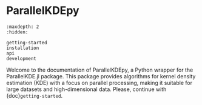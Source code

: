 # ParallelKDEpy

```{toctree}
:maxdepth: 2
:hidden:

getting-started
installation
api
development
```

Welcome to the documentation of ParallelKDEpy, a Python wrapper for the ParallelKDE.jl package. This package provides algorithms for kernel density estimation (KDE) with a focus on parallel processing, making it suitable for large datasets and high-dimensional data. Please, continue with {doc}`getting-started`.
